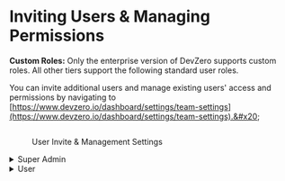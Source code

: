 # Inviting Users & Managing Permissions

**Custom Roles:** Only the enterprise version of DevZero supports custom roles. All other tiers support the following standard user roles.&#x20;

You can invite additional users and manage existing users' access and permissions by navigating to [https://www.devzero.io/dashboard/settings/team-settings](https://www.devzero.io/dashboard/settings/team-settings).&#x20;

<figure><img src="../../.gitbook/assets/CleanShot 2024-05-01 at 20.42.09@2x.png" alt=""><figcaption><p>User Invite &#x26; Management Settings</p></figcaption></figure>

<details>

<summary>Super Admin</summary>

* Able to create recipes :heavy\_check\_mark:
* Able to edit recipes they own :heavy\_check\_mark:
* Able to edit recipes they do not own :heavy\_check\_mark:
* Able to launch workspaces from personal recipes :heavy\_check\_mark:
* Able to launch workspace from shared recipes :heavy\_check\_mark:
* Able to add/edit user-scoped environment variables and secrets :heavy\_check\_mark:
* Able to add/edit team-scoped environment variables and secrets :heavy\_check\_mark:
* Able to invite additional users :heavy\_check\_mark:
* Able to change team settings :heavy\_check\_mark:

</details>

<details>

<summary>User</summary>

* Able to create recipes :heavy\_check\_mark:
* Able to edit recipes they own :heavy\_check\_mark:
* Able to edit recipes they do not own :heavy\_multiplication\_x:
* Able to launch workspaces from personal recipes :heavy\_check\_mark:
* Able to launch workspace from shared recipes :heavy\_check\_mark:
* Able to add/edit user-scoped environment variables and secrets :heavy\_check\_mark:
* Able to add/edit team-scoped environment variables and secrets :heavy\_multiplication\_x:
* Able to invite additional users :heavy\_multiplication\_x:
* Able to change team settings :heavy\_multiplication\_x:

</details>
